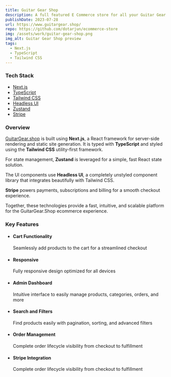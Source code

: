 ```yaml
---
title: Guitar Gear Shop
description: A full featured E Commerce store for all your Guitar Gear needs
publishDate: 2023-07-28
url: https://www.guitargear.shop/
repo: https://github.com/dotarjun/ecommerce-store
img: /assets/work/guitar-gear-shop.png
img_alt: Guitar Gear Shop preview
tags:
  - Next.js
  - TypeScript
  - Tailwind CSS
---
```


### Tech Stack

- <a href="https://nextjs.org/" target="_blank">Next.js</a>
- <a href="https://www.typescriptlang.org/" target="_blank">TypeScript</a>
- <a href="https://tailwindcss.com" target="_blank">Tailwind CSS</a>
- <a href="https://headlessui.com/" target="_blank">Headless UI</a>
- <a href="https://github.com/pmndrs/zustand" target="_blank">Zustand</a>
- <a href="https://stripe.com" target="_blank">Stripe</a>

### Overview

[GuitarGear.shop](https://www.guitargear.shop) is built using **Next.js**, a React framework for server-side rendering and static site generation. It is typed with **TypeScript** and styled using the **Tailwind CSS** utility-first framework.

For state management, **Zustand** is leveraged for a simple, fast React state solution.

The UI components use **Headless UI**, a completely unstyled component library that integrates beautifully with Tailwind CSS.

**Stripe** powers payments, subscriptions and billing for a smooth checkout experience.

Together, these technologies provide a fast, intuitive, and scalable platform for the GuitarGear.Shop ecommerce experience.

### Key Features

- #### Cart Functionality
  Seamlessly add products to the cart for a streamlined checkout
- #### Responsive
  Fully responsive design optimized for all devices
- #### Admin Dashboard
  Intuitive interface to easily manage products, categories, orders, and more
- #### Search and Filters
  Find products easily with pagination, sorting, and advanced filters
- #### Order Management
  Complete order lifecycle visibility from checkout to fulfillment
- #### Stripe Integration
  Complete order lifecycle visibility from checkout to fulfillment
